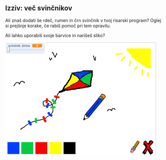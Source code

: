 ## Izziv: več svinčnikov

Ali znaš dodati še rdeč, rumen in črn svinčnik v tvoj risarski program? Oglej si prejšnje korake, če rabiš pomoč pri tem opravilu.

Ali lahko uporabiš svoje barvice in narišeš sliko?

![posnetek zaslona](images/paint-final.png)